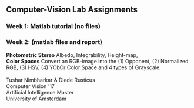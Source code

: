 ## Computer-Vision Lab Assignments

### Week 1: Matlab tutorial (no files)

### Week 2:  (matlab files and report)
**Photometric Stereo**
Albedo, Integrability, Height-map, 
<br />
**Color Spaces**
Convert an RGB-image into the (1) Opponent, (2) Normalized RGB, (3) HSV, (4) YCbCr Color Space and 4 types of Grayscale.
<br />
<br />
Tushar Nimbharkar & Diede Rusticus<br />
Computer Vision '17<br />
Artificial Intelligence Master<br />
University of Amsterdam
